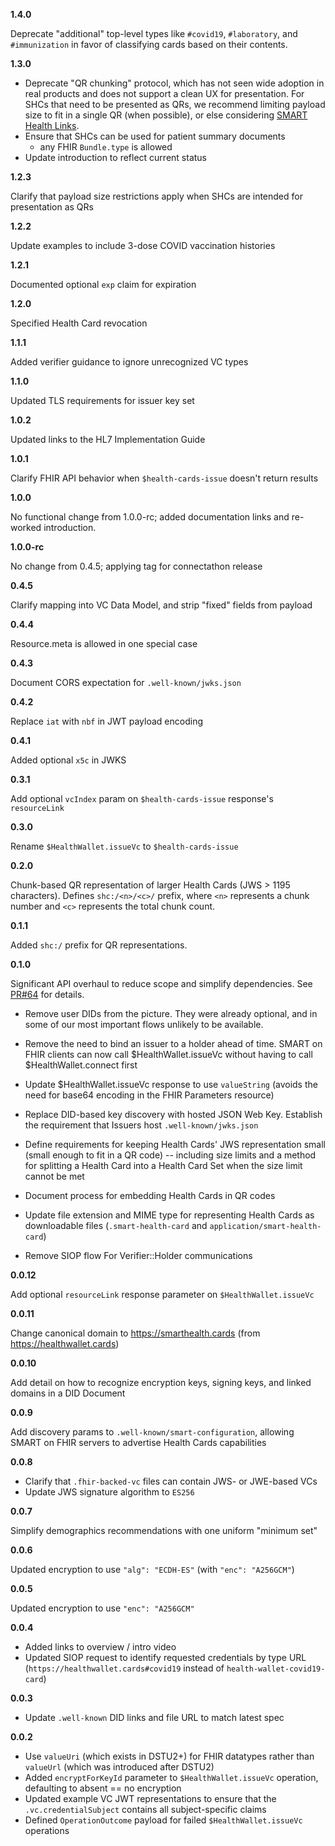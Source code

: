 **1.4.0**

Deprecate "additional" top-level types like `#covid19`, `#laboratory`, and `#immunization` in favor of classifying cards based on their contents.

<p></p>

**1.3.0**

* Deprecate "QR chunking" protocol, which has not seen wide adoption in real products and does not support a clean UX for presentation. For SHCs that need to be presented as QRs, we recommend limiting payload size to fit in a single QR (when possible), or else considering [SMART Health Links](links-specification.html).
* Ensure that SHCs can be used for patient summary documents
  * any FHIR `Bundle.type` is allowed
* Update introduction to reflect current status

<p></p>

**1.2.3**

Clarify that payload size restrictions apply when SHCs are intended for presentation as QRs

<p></p>

**1.2.2**

Update examples to include 3-dose COVID vaccination histories

<p></p>

**1.2.1**

Documented optional `exp` claim for expiration

<p></p>

**1.2.0**

Specified Health Card revocation

<p></p>

**1.1.1**

Added verifier guidance to ignore unrecognized VC types

<p></p>

**1.1.0**

Updated TLS requirements for issuer key set

<p></p>

**1.0.2**

Updated links to the HL7 Implementation Guide

<p></p>

**1.0.1**

Clarify FHIR API behavior when `$health-cards-issue` doesn't return results

<p></p>

**1.0.0**

No functional change from 1.0.0-rc; added documentation links and re-worked introduction.

<p></p>

**1.0.0-rc**

No change from 0.4.5; applying tag for connectathon release

<p></p>

**0.4.5**

Clarify mapping into VC Data Model, and strip "fixed" fields from payload

<p></p>

**0.4.4**

Resource.meta is allowed in one special case

<p></p>

**0.4.3**

Document CORS expectation for `.well-known/jwks.json`

<p></p>

**0.4.2**

Replace `iat` with `nbf` in JWT payload encoding

<p></p>

**0.4.1**

Added optional `x5c` in JWKS

<p></p>

**0.3.1**

Add optional `vcIndex` param on `$health-cards-issue` response's `resourceLink`

<p></p>

**0.3.0**

Rename `$HealthWallet.issueVc` to `$health-cards-issue`

<p></p>

**0.2.0**

Chunk-based QR representation of larger Health Cards (JWS > 1195 characters). Defines `shc:/<n>/<c>/` prefix, where `<n>` represents a chunk number and `<c>` represents the total chunk count.

<p></p>

**0.1.1**

Added `shc:/` prefix for QR representations.

<p></p>

**0.1.0**

Significant API overhaul to reduce scope and simplify dependencies. See [PR#64](https://github.com/smart-on-fhir/health-cards/pull/64) for details.

* Remove user DIDs from the picture. They were already optional, and in some of our most important flows unlikely to be available.

* Remove the need to bind an issuer to a holder ahead of time. SMART on FHIR clients can now call $HealthWallet.issueVc without having to call $HealthWallet.connect first

* Update $HealthWallet.issueVc response to use `valueString` (avoids the need for base64 encoding in the FHIR Parameters resource)

* Replace DID-based key discovery with hosted JSON Web Key. Establish the requirement that Issuers host `.well-known/jwks.json`

* Define requirements for keeping Health Cards' JWS representation small (small enough to fit in a QR code) -- including size limits and a method for splitting a Health Card into a Health Card Set when the size limit cannot be met

* Document process for embedding Health Cards in QR codes

* Update file extension and MIME type for representing Health Cards as downloadable files (`.smart-health-card` and `application/smart-health-card`)

* Remove SIOP flow For Verifier::Holder communications

<p></p>

**0.0.12**

Add optional `resourceLink` response parameter on `$HealthWallet.issueVc`

<p></p>

**0.0.11**

Change canonical domain to https://smarthealth.cards (from https://healthwallet.cards)

<p></p>

**0.0.10**

Add detail on how to recognize encryption keys, signing keys, and linked domains in a DID Document

<p></p>

**0.0.9**

Add discovery params to `.well-known/smart-configuration`, allowing SMART on FHIR servers to advertise Health Cards capabilities

<p></p>

**0.0.8**

* Clarify that `.fhir-backed-vc` files can contain JWS- or JWE-based VCs
* Update JWS signature algorithm to `ES256`

<p></p>

**0.0.7**

Simplify demographics recommendations with one uniform "minimum set"

<p></p>

**0.0.6**

Updated encryption to use `"alg": "ECDH-ES"` (with `"enc": "A256GCM"`)

<p></p>

**0.0.5**

Updated encryption to use `"enc": "A256GCM"`

<p></p>

**0.0.4**

* Added links to overview / intro video
* Updated SIOP request to identify requested credentials by type URL (`https://healthwallet.cards#covid19` instead of `health-wallet-covid19-card`)

<p></p>

**0.0.3**

* Update `.well-known` DID links and file URL to match latest spec

<p></p>

**0.0.2**

* Use `valueUri` (which exists in DSTU2+) for FHIR datatypes rather than `valueUrl` (which was introduced after DSTU2)
* Added `encryptForKeyId` parameter to `$HealthWallet.issueVc` operation, defaulting to absent == no encryption
* Updated example VC JWT representations to ensure that the `.vc.credentialSubject` contains all subject-specific claims
* Defined `OperationOutcome` payload for failed `$HealthWallet.issueVc` operations

<p></p>
<p></p>
